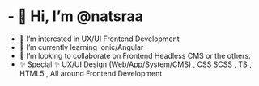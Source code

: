# - 👋 Hi, I’m @natsraa
- 👀 I’m interested in UX/UI Frontend Development
- 🌱 I’m currently learning ionic/Angular
- 💞️ I’m looking to collaborate on Frontend Headless CMS or the others.
- ✨ Special ✨ UX/UI Design (Web/App/System/CMS) , CSS SCSS , TS , HTML5 , All around Frontend Development


<!---
natsraa/natsraa is a ✨ special ✨ repository because its `README.md` (this file) appears on your GitHub profile.
You can click the Preview link to take a look at your changes.
--->
